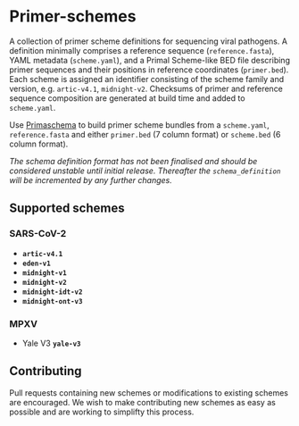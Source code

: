 # Primer-schemes

A collection of primer scheme definitions for sequencing viral pathogens. A definition minimally comprises a reference sequence (`reference.fasta`), YAML metadata (`scheme.yaml`), and a Primal Scheme-like BED file describing primer sequences and their positions in reference coordinates (`primer.bed`). Each scheme is assigned an identifier consisting of the scheme family and version, e.g. `artic-v4.1`, `midnight-v2`. Checksums of primer and reference sequence composition are generated at build time and added to `scheme.yaml`.

Use [Primaschema](https://github.com/pha4ge/primaschema) to build primer scheme bundles from a `scheme.yaml`, `reference.fasta` and either `primer.bed` (7 column format) or `scheme.bed` (6 column format).

*The schema definition format has not been finalised and should be considered unstable until initial release. Thereafter the `schema_definition` will be incremented by any further changes.*



## Supported schemes

### SARS-CoV-2

- **`artic-v4.1`**
- **`eden-v1`** 
- **`midnight-v1`**
- **`midnight-v2`**
- **`midnight-idt-v2`**
- **`midnight-ont-v3`**



### MPXV

- Yale V3 **`yale-v3`**



## Contributing

Pull requests containing new schemes or modifications to existing schemes are encouraged. We wish to make contributing new schemes as easy as possible and are working to simplifty this process.
